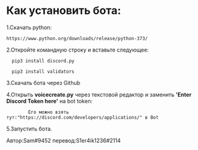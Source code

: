 # Как установить бота:

1.Скачать python:

	https://www.python.org/downloads/release/python-373/

2.Откройте командную строку и вставьте следующее:

	  pip3 install discord.py
  
	  pip3 install validators
  
3.Скачать бота через Github

4.Открыть **voicecreate.py** через текстовой редактор и заменить **'Enter Discord Token here'** на bot token:

            Его можно взять тут:"https://discord.com/developers/applications/" в Bot

5.Запустить бота.

Автор:Sam#9452 перевод:S1er4ik1236#2114
